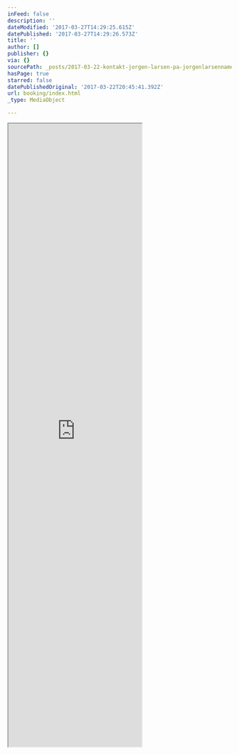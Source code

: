```yaml
---
inFeed: false
description: ''
dateModified: '2017-03-27T14:29:25.615Z'
datePublished: '2017-03-27T14:29:26.573Z'
title: ''
author: []
publisher: {}
via: {}
sourcePath: _posts/2017-03-22-kontakt-jorgen-larsen-pa-jorgenlarsenname.md
hasPage: true
starred: false
datePublishedOriginal: '2017-03-22T20:45:41.392Z'
url: booking/index.html
_type: MediaObject

---
```

<iframe src="https://the-grid.github.io/ed-userhtml/?g=eJyNUF1rhDAQfPdXhECPk7bqvaqxcHClhf6JmKyanmZlE-vJcf-9fhTal4O-LMNmZnYyeXMojohnY-s8nnGQlxTP01QkO2COlOCN971L4_gTqQbbSnJgowkHJW05S6MO4heLq0B4GmDnzqZ_A6mBXhE90LrlzGjBJ1V2m_dfN86cn1oQfDTaN-khSR6yBkzd-AUn_SUrkWa7dIVSnWvCwepnhS1S6kla10sC6zPOVvONLnjCmWxbHH8pahJ8jVPk8RakyJ0i0_tiNFbjGEmtT1-z14dxHiwQ2-3Ynac978A5WQN_YtVglTdo97Awwqup2AYjJFMby4QQ7B9d8vCqUQ3doqzBn1pY4HF61_t77YXRWl-0VcYE2-5q6SV7ZLy_8Ox2mxPK1kGY5fHPf4Mg-AaTXbe1" height="1400" style=""></iframe>